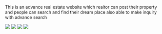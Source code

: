 
This is an advance real estate website which realtor can post their property and people can search and find their dream place also able to make inquiry with advance search 

![](realState/realstate/static/img/cover/1.jpg)
![](realState/realstate/static/img/cover/2.jpg)
![](realState/realstate/static/img/cover/3.jpg)
![](realState/realstate/static/img/cover/4.jpg)

